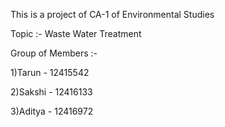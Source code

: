 This is a project of CA-1 of Environmental Studies

Topic :- Waste Water Treatment

Group of Members :-

1)Tarun - 12415542

2)Sakshi - 12416133

3)Aditya - 12416972
